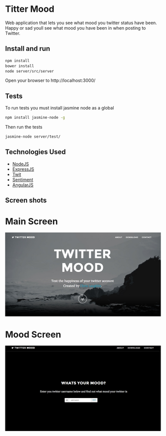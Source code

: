 Titter Mood
============

Web application that lets you see what mood you twitter status have been. Happy or sad youll see what mood you have been
 in when posting to Twitter.

Install and run
----------------

``` bash
npm install
bower install
node server/src/server
```
Open your browser to http://localhost:3000/

Tests
------

To run tests you must install jasmine node as a global

``` bash
npm install jasmine-node -g
```

Then run the tests

``` bash
jasmine-node server/test/
```

Technologies Used
------------------
+ [NodeJS](http://nodejs.org/)
+ [ExpressJS](http://expressjs.com/)
+ [Twit](https://github.com/ttezel/twit)
+ [Sentiment](https://www.npmjs.org/package/sentiment)
+ [AngularJS](https://angularjs.org/)

Screen shots
---------------
# Main Screen
![alt text](assets/screen_1.png)
# Mood Screen
![alt text](assets/screen_2.png)






